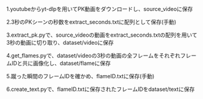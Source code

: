 1.youtubeからyt-dlpを用いてPK動画をダウンロードし、source_videoに保存

2.3秒のPKシーンの秒数をextract_seconds.txtに配列として保存(手動)

3.extract_pk.pyで、source_videoの動画をextract_seconds.txtの配列を用いて3秒の動画に切り取り、dataset/videoに保存

4.get_flames.pyで、dataset/videoの3秒の動画の全フレームをそれぞれフレームIDと共に画像化し、dataset/flameに保存

5.蹴った瞬間のフレームIDを確かめ、flameID.txtに保存(手動)

6.create_text.pyで、flameID.txtに保存されたフレームIDをdataset/textに保存
